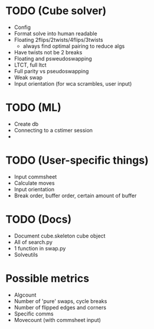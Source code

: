 # TODO (Cube solver)
- Config
- Format solve into human readable
- Floating 2flips/2twists/4flips/3twists
    - always find optimal pairing to reduce algs
- Have twists not be 2 breaks
- Floating and psweudoswapping
- LTCT, full ltct
- Full parity vs pseudoswapping
- Weak swap
- Input orientation (for wca scrambles, user  input)

# TODO (ML)
-  Create db
- Connecting to a cstimer session
- 

# TODO (User-specific things)
- Input commsheet
- Calculate moves
- Input orientation
- Break order, buffer order, certain amount of buffer

# TODO (Docs)
- Document cube.skeleton cube object
- All of search.py
- 1 function in swap.py
- Solveutils


# Possible metrics
- Algcount
- Number of 'pure' swaps, cycle breaks
- Number of flipped edges and corners
- Specific comms
- Movecount (with commsheet input)